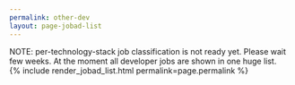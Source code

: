 ```yaml
---
permalink: other-dev
layout: page-jobad-list
---
```

<div class="alert alert-danger" role="alert">NOTE: per-technology-stack job classification is not ready yet. Please wait few weeks. At the moment all developer jobs are shown in one huge list.</div>
{% include render_jobad_list.html permalink=page.permalink %}
